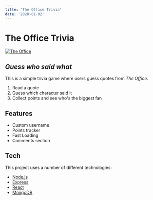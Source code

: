 ```yaml
---
title: 'The Office Trivia'
date: '2020-01-02'
---
```


# The Office Trivia

[![The Office](https://iamavig.files.wordpress.com/2018/05/the-office-logo-e1527162138936.jpg?w=529)](https://gentle-cove-52214.herokuapp.com/)

## _Guess who said what_

This is a simple trivia game where users guess quotes from _The Office_.

1. Read a quote
2. Guess which character said it 
3. Collect points and see who's the biggest fan

## Features

- Custom username 
- Points tracker
- Fast Loading
- Comments section

## Tech

This project uses a number of different technologies:

- [Node.js](https://nodejs.org/)
- [Express](https://expressjs.com/)
- [React](https://reactjs.org/)
- [MongoDB](https://www.mongodb.com/)
